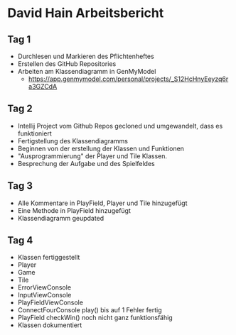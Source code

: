 
# David Hain Arbeitsbericht

## Tag 1

* Durchlesen und Markieren des Pflichtenheftes
* Erstellen des GitHub Repositories
* Arbeiten am Klassendiagramm in GenMyModel
  * https://app.genmymodel.com/personal/projects/_S12HcHnyEeyzq6ra3GZCdA

## Tag 2

 * Intellij Project vom Github Repos gecloned und umgewandelt, dass es funktioniert
 * Fertigstellung des Klassendiagramms
 * Beginnen von der erstellung der Klassen und Funktionen 
 * "Ausprogrammierung" der Player und Tile Klassen.
 * Besprechung der Aufgabe und des Spielfeldes

## Tag 3

 * Alle Kommentare in PlayField, Player und Tile hinzugefügt
 * Eine Methode in PlayField hinzugefügt
 * Klassendiagramm geupdated

## Tag 4

 * Klassen fertiggestellt
  * Player
  * Game
  * Tile
  * ErrorViewConsole
  * InputViewConsole
  * PlayFieldViewConsole
 * ConnectFourConsole play() bis auf 1 Fehler fertig
 * PlayField checkWin() noch nicht ganz funktionsfähig
 * Klassen dokumentiert

